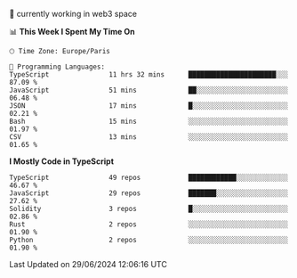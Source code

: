 🔭 currently working in web3 space

<!--START_SECTION:waka-->
📊 **This Week I Spent My Time On** 

```text
🕑︎ Time Zone: Europe/Paris

💬 Programming Languages: 
TypeScript               11 hrs 32 mins      ██████████████████████░░░   87.09 % 
JavaScript               51 mins             ██░░░░░░░░░░░░░░░░░░░░░░░   06.48 % 
JSON                     17 mins             █░░░░░░░░░░░░░░░░░░░░░░░░   02.21 % 
Bash                     15 mins             ░░░░░░░░░░░░░░░░░░░░░░░░░   01.97 % 
CSV                      13 mins             ░░░░░░░░░░░░░░░░░░░░░░░░░   01.65 % 
```

**I Mostly Code in TypeScript** 

```text
TypeScript               49 repos            ████████████░░░░░░░░░░░░░   46.67 % 
JavaScript               29 repos            ███████░░░░░░░░░░░░░░░░░░   27.62 % 
Solidity                 3 repos             █░░░░░░░░░░░░░░░░░░░░░░░░   02.86 % 
Rust                     2 repos             ░░░░░░░░░░░░░░░░░░░░░░░░░   01.90 % 
Python                   2 repos             ░░░░░░░░░░░░░░░░░░░░░░░░░   01.90 % 
```




 Last Updated on 29/06/2024 12:06:16 UTC
<!--END_SECTION:waka-->
